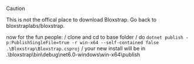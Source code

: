 > [!CAUTION]
> This is not the offical place to download Bloxstrap.
> Go back to bloxstraplabs/bloxstrap.



now for the fun people:
/ clone and cd to base folder
/ do `dotnet publish -p:PublishSingleFile=true -r win-x64 --self-contained false .\Bloxstrap\Bloxstrap.csproj`
/ your new install will be in .\bloxstrap\bin\debug\net6.0-windows\win-x64\publish
